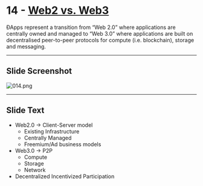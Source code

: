# 14 - [Web2 vs. Web3](Web2%20vs.%20Web3.md)

ÐApps represent a transition from “Web 2.0” where applications are centrally owned and managed to “Web 3.0” where applications are built on decentralised peer-to-peer protocols for compute (i.e. blockchain), storage and messaging.

___
## Slide Screenshot
![014.png](../images/ethereum101/014.png)
___
## Slide Text
- Web2.0 -> Client-Server model
	- Existing Infrastructure
	- Centrally Managed
	- Freemium/Ad business models
- Web3.0 -> P2P
	- Compute
	- Storage
	- Network
- Decentralized Incentivized Participation